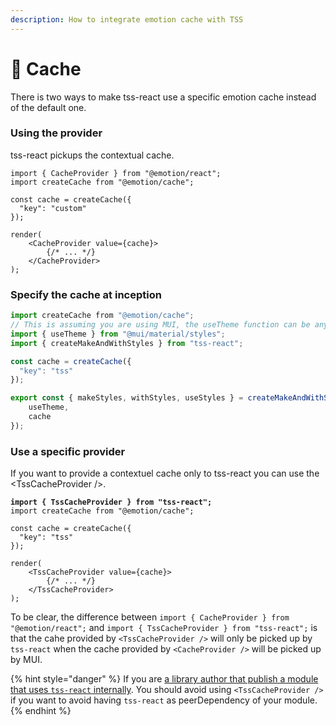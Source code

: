 ```yaml
---
description: How to integrate emotion cache with TSS
---
```


# 💽 Cache

There is two ways to make tss-react use a specific emotion cache instead of the default one. &#x20;

### Using the provider

tss-react pickups the contextual cache.  &#x20;

```tsx
import { CacheProvider } from "@emotion/react";
import createCache from "@emotion/cache";

const cache = createCache({
  "key": "custom"
});

render(
    <CacheProvider value={cache}>
        {/* ... */}
    </CacheProvider>
);
```

### Specify the cache at inception

```typescript
import createCache from "@emotion/cache";
// This is assuming you are using MUI, the useTheme function can be any hook that returns an object.
import { useTheme } from "@mui/material/styles";
import { createMakeAndWithStyles } from "tss-react";

const cache = createCache({
  "key": "tss"
});

export const { makeStyles, withStyles, useStyles } = createMakeAndWithStyles({
    useTheme,
    cache
});
```

### Use a specific provider

If you want to provide a contextuel cache only to tss-react you can use the \<TssCacheProvider />. &#x20;

<pre class="language-tsx"><code class="lang-tsx"><strong>import { TssCacheProvider } from "tss-react";
</strong>import createCache from "@emotion/cache";

const cache = createCache({
  "key": "tss"
});

render(
    &#x3C;TssCacheProvider value={cache}>
        {/* ... */}
    &#x3C;/TssCacheProvider>
);</code></pre>

&#x20;To be clear, the difference between `import { CacheProvider } from "@emotion/react";` and `import { TssCacheProvider } from "tss-react";` is that the cahe provided by `<TssCacheProvider />` will only be picked up by `tss-react` when the cache provided by `<CacheProvider />` will be picked up by MUI. &#x20;

{% hint style="danger" %}
If you are [a library author that publish a module that uses `tss-react` internally](publish-a-module-that-uses-tss.md). You should avoid using `<TssCacheProvider />` if you want to avoid having `tss-react` as peerDependency of your module.&#x20;
{% endhint %}
